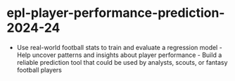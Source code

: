 # epl-player-performance-prediction-2024-24
- Use real-world football stats to train and evaluate a regression model - Help uncover patterns and insights about player performance - Build a reliable prediction tool that could be used by analysts, scouts, or fantasy football players
